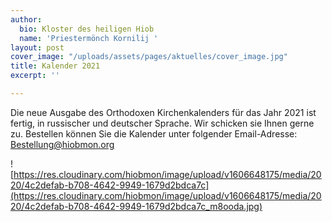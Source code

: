 ```yaml
---
author:
  bio: Kloster des heiligen Hiob
  name: 'Priestermönch Kornilij '
layout: post
cover_image: "/uploads/assets/pages/aktuelles/cover_image.jpg"
title: Kalender 2021
excerpt: ''

---
```

Die neue Ausgabe des Orthodoxen  Kirchenkalenders für das Jahr 2021 ist fertig, in russischer und deutscher Sprache. Wir schicken sie Ihnen gerne zu. Bestellen können Sie die Kalender unter folgender Email-Adresse: Bestellung@hiobmon.org

![https://res.cloudinary.com/hiobmon/image/upload/v1606648175/media/2020/4c2defab-b708-4642-9949-1679d2bdca7c](https://res.cloudinary.com/hiobmon/image/upload/v1606648175/media/2020/4c2defab-b708-4642-9949-1679d2bdca7c_m8ooda.jpg)